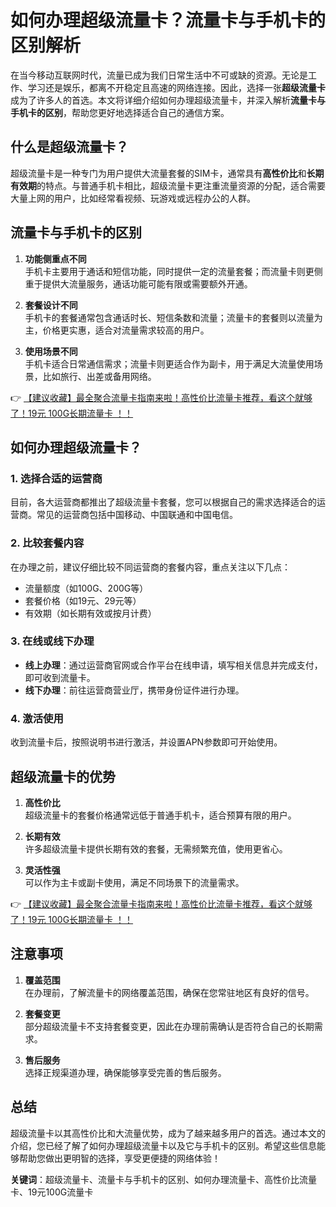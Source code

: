 # 如何办理超级流量卡？流量卡与手机卡的区别解析

在当今移动互联网时代，流量已成为我们日常生活中不可或缺的资源。无论是工作、学习还是娱乐，都离不开稳定且高速的网络连接。因此，选择一张**超级流量卡**成为了许多人的首选。本文将详细介绍如何办理超级流量卡，并深入解析**流量卡与手机卡的区别**，帮助您更好地选择适合自己的通信方案。

## 什么是超级流量卡？

超级流量卡是一种专门为用户提供大流量套餐的SIM卡，通常具有**高性价比**和**长期有效期**的特点。与普通手机卡相比，超级流量卡更注重流量资源的分配，适合需要大量上网的用户，比如经常看视频、玩游戏或远程办公的人群。

## 流量卡与手机卡的区别

1. **功能侧重点不同**  
   手机卡主要用于通话和短信功能，同时提供一定的流量套餐；而流量卡则更侧重于提供大流量服务，通话功能可能有限或需要额外开通。

2. **套餐设计不同**  
   手机卡的套餐通常包含通话时长、短信条数和流量；流量卡的套餐则以流量为主，价格更实惠，适合对流量需求较高的用户。

3. **使用场景不同**  
   手机卡适合日常通信需求；流量卡则更适合作为副卡，用于满足大流量使用场景，比如旅行、出差或备用网络。

👉 [【建议收藏】最全聚合流量卡指南来啦！高性价比流量卡推荐，看这个就够了！19元 100G长期流量卡 ！！](https://bit.ly/Liuliangka)

## 如何办理超级流量卡？

### 1. 选择合适的运营商
目前，各大运营商都推出了超级流量卡套餐，您可以根据自己的需求选择适合的运营商。常见的运营商包括中国移动、中国联通和中国电信。

### 2. 比较套餐内容
在办理之前，建议仔细比较不同运营商的套餐内容，重点关注以下几点：
- 流量额度（如100G、200G等）
- 套餐价格（如19元、29元等）
- 有效期（如长期有效或按月计费）

### 3. 在线或线下办理
- **线上办理**：通过运营商官网或合作平台在线申请，填写相关信息并完成支付，即可收到流量卡。
- **线下办理**：前往运营商营业厅，携带身份证件进行办理。

### 4. 激活使用
收到流量卡后，按照说明书进行激活，并设置APN参数即可开始使用。

## 超级流量卡的优势

1. **高性价比**  
   超级流量卡的套餐价格通常远低于普通手机卡，适合预算有限的用户。

2. **长期有效**  
   许多超级流量卡提供长期有效的套餐，无需频繁充值，使用更省心。

3. **灵活性强**  
   可以作为主卡或副卡使用，满足不同场景下的流量需求。

👉 [【建议收藏】最全聚合流量卡指南来啦！高性价比流量卡推荐，看这个就够了！19元 100G长期流量卡 ！！](https://bit.ly/Liuliangka)

## 注意事项

1. **覆盖范围**  
   在办理前，了解流量卡的网络覆盖范围，确保在您常驻地区有良好的信号。

2. **套餐变更**  
   部分超级流量卡不支持套餐变更，因此在办理前需确认是否符合自己的长期需求。

3. **售后服务**  
   选择正规渠道办理，确保能够享受完善的售后服务。

## 总结

超级流量卡以其高性价比和大流量优势，成为了越来越多用户的首选。通过本文的介绍，您已经了解了如何办理超级流量卡以及它与手机卡的区别。希望这些信息能够帮助您做出更明智的选择，享受更便捷的网络体验！

**关键词**：超级流量卡、流量卡与手机卡的区别、如何办理流量卡、高性价比流量卡、19元100G流量卡